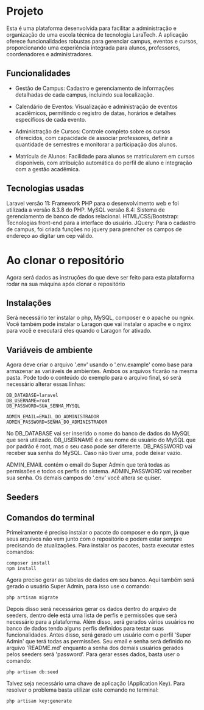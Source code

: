 # Projeto

Esta é uma plataforma desenvolvida para facilitar a administração e organização de uma escola técnica de tecnologia LaraTech. A aplicação oferece funcionalidades robustas para gerenciar campus, eventos e cursos, proporcionando uma experiência integrada para alunos, professores, coordenadores e administradores.

## Funcionalidades

- Gestão de Campus: Cadastro e gerenciamento de informações detalhadas de cada campus, incluindo sua localização.

- Calendário de Eventos: Visualização e administração de eventos acadêmicos, permitindo o registro de datas, horários e detalhes específicos de cada evento.

- Administração de Cursos: Controle completo sobre os cursos oferecidos, com capacidade de associar professores, definir a quantidade de semestres e monitorar a participação dos alunos.

- Matrícula de Alunos: Facilidade para alunos se matricularem em cursos disponíveis, com atribuição automática do perfil de aluno e integração com a gestão acadêmica.

## Tecnologias usadas

Laravel versão 11: Framework PHP para o desenvolvimento web e foi utilizada a versão 8.3.8 do PHP.
MySQL versão 8.4: Sistema de gerenciamento de banco de dados relacional.
HTML/CSS/Bootstrap: Tecnologias front-end para a interface do usuário.
JQuery: Para o cadastro de campus, foi criada funções no jquery para prencher os campos de endereço ao digitar um cep válido.

# Ao clonar o repositório

Agora será dados as instruções do que deve ser feito para esta plataforma rodar na sua máquina após clonar o repositório

## Instalações

Será necessário ter instalar o php, MySQL, composer e o apache ou ngnix. Você também pode instalar o Laragon que vai instalar o apache e o nginx para você e executará eles quando o Laragon for ativado.

## Variáveis de ambiente

Agora deve criar o arquivo '.env' usando o '.env.example' como base para armazenar as variáveis de ambientes. Ambos os arquivos ficarão na mesma pasta. Pode todo o conteúdo do exemplo para o arquivo final, só será necessário alterar essas linhas:


```
DB_DATABASE=laravel
DB_USERNAME=root
DB_PASSWORD=SUA_SENHA_MYSQL

ADMIN_EMAIL=EMAIL_DO_ADMINISTRADOR
ADMIN_PASSWORD=SENHA_DO_ADMINISTRADOR
```


No DB_DATABASE vai ser inserido o nome do banco de dados do MySQL que será utilizado.
DB_USERNAME é o seu nome de usuário do MySQL que por padrão é root, mas o seu caso pode ser diferente.
DB_PASSWORD vai receber sua senha do MySQL. Caso não tiver uma, pode deixar vazio.


ADMIN_EMAIL contém o email do Super Admin que terá todas as permissões e todos os perfis do sistema.
ADMIN_PASSWORD vai receber sua senha.
Os demais campos do '.env' você altera se quiser.

## Seeders

## Comandos do terminal

Primeiramente é preciso instalar o pacote do composer e do npm, já que seus arquivos não vem junto com o repositório e podem estar sempre precisando de atualizações. Para instalar os pacotes, basta executar estes comandos:

```
composer install
npm install
```


Agora preciso gerar as tabelas de dados em seu banco. Aqui também será gerado o usuário Super Admin, para isso use o comando:
```
php artisan migrate
```


Depois disso será necessários gerar os dados dentro do arquivo de seeders, dentro dele está uma lista de perfis e permissões que será necessário para a plataforma. Além disso, será gerados vários usuários no banco de dados tendo alguns perfis definidos para testar suas funcionalidades. Antes disso, será gerado um usuário com o perfil 'Super Admin' que terá todas as permissões. Seu email e senha será definido no arquivo 'README.md' enquanto a senha dos demais usuários gerados pelos seeders será 'password'. Para gerar esses dados, basta user o comando:
```
php artisan db:seed
```


Talvez seja necessário uma chave de aplicação (Application Key). Para resolver o problema basta utilizar este comando no terminal:
```
php artisan key:generate
```
